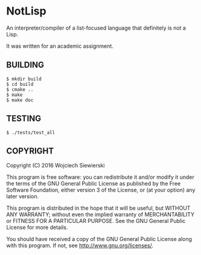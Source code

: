 NotLisp
=======

An interpreter/compiler of a list-focused language that definitely is
not a Lisp.

It was written for an academic assignment.

BUILDING
--------

    $ mkdir build
    $ cd build
    $ cmake ..
    $ make
    $ make doc
    
TESTING
-------

    $ ./tests/test_all
    
COPYRIGHT
---------

Copyright (C) 2016  Wojciech Siewierski

This program is free software: you can redistribute it and/or modify
it under the terms of the GNU General Public License as published by
the Free Software Foundation, either version 3 of the License, or
(at your option) any later version.

This program is distributed in the hope that it will be useful,
but WITHOUT ANY WARRANTY; without even the implied warranty of
MERCHANTABILITY or FITNESS FOR A PARTICULAR PURPOSE.  See the
GNU General Public License for more details.

You should have received a copy of the GNU General Public License
along with this program.  If not, see <http://www.gnu.org/licenses/>.
